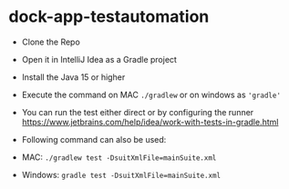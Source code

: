 # dock-app-testautomation

- Clone the Repo

- Open it in IntelliJ Idea as a Gradle project

- Install the Java 15 or higher

- Execute the command on MAC `./gradlew` or on windows as `'gradle'`


- You can run the test either direct or by configuring the runner https://www.jetbrains.com/help/idea/work-with-tests-in-gradle.html

- Following command can also be used:

- MAC: `./gradlew test -DsuitXmlFile=mainSuite.xml` 

- Windows: `gradle test -DsuitXmlFile=mainSuite.xml`
